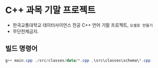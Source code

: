 # C++ 과목 기말 프로젝트
- 한국교통대학교 데이터사이언스 전공 C++ 언어 기말 프로젝트, `오셀로 만들기`
- 무단전제금지.

## 빌드 명령어

```powershell
g++ main.cpp ./src/classes/data/*.cpp .\src\classes\schema\*.cpp  
```
